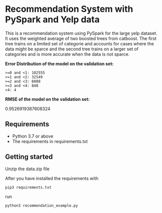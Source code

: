 # Recommendation System with PySpark and Yelp data
This is a recommendation system using PySpark for the large yelp dataset. It uses the weighted average of two boosted trees from catboost. The first tree trains on a limited set of categorie and accounts for cases where the data might be sparce and the second tree trains on a larger set of categories and is more accurate when the data is not sparce. 

**Error Distribution of the model on the validation set:**
```
>=0 and <1: 102555
>=1 and <2: 32549
>=2 and <3: 6088
>=3 and <4: 848
>4: 4
```

**RMSE of the model on the validation set:**

0.9526919387608324

## Requirements

- Python 3.7 or above
- The requirements in requirements.txt

## Getting started

Unzip the data.zip file

After you have installed the requirements with 
```
pip3 requirements.txt
```
run 
```
python3 recommendation_example.py
```
